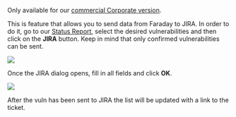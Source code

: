 Only available for our [commercial Corporate version](https://www.faradaysec.com/#download).

This is feature that allows you to send data from Faraday to JIRA. In order to do it, go to our [Status Report](https://github.com/infobyte/faraday/wiki/Status-report), select the desired vulnerabilities and then click on the **JIRA** button. Keep in mind that only confirmed vulnerabilities can be sent.

![](https://raw.githubusercontent.com/wiki/infobyte/faraday/images/jira/button.png)

Once the JIRA dialog opens, fill in all fields and click **OK**.

![](https://raw.githubusercontent.com/wiki/infobyte/faraday/images/jira/dialog.png)

After the vuln has been sent to JIRA the list will be updated with a link to the ticket.